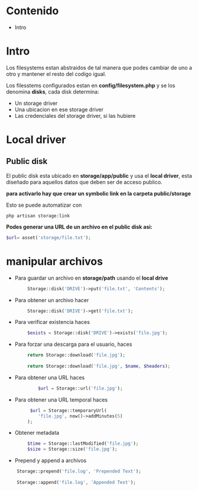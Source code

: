 

# Contenido


* Intro




# Intro

Los filesystems estan abstraidos de tal manera que podes cambiar de uno a otro y mantener el resto del codigo igual.

Los filesstems configurados estan en **config/filesystem.php** y se los denomina **disks**, cada disk determina:
* Un storage driver
* Una ubicacion en ese storage driver
* Las credenciales del storage driver, si las hubiere


# Local driver

## Public disk

El public disk esta ubicado en **storage/app/public** y usa el **local driver**, esta diseñado para aquellos datos que deben ser de acceso publico.

**para activarlo hay que crear un symbolic link en la carpeta public/storage**

Esto se puede automatizar con

	php artisan storage:link


**Podes generar una URL de un archivo en el public disk asi:**
```php
$url= asset('storage/file.txt');
```

# manipular archivos

* Para guardar un archivo en **storage/path**  usando el **local drive**
```php
		Storage::disk('DRIVE')->put('file.txt', 'Contents');
```
* Para obtener un archivo hacer
```php
		Storage::disk('DRIVE')->get('file.txt');
```
* Para verificar existencia haces
```php
		$exists = Storage::disk('DRIVE')->exists('file.jpg');
```
* Para forzar una descarga para el usuario, haces
```php	
		return Storage::download('file.jpg');
	
		return Storage::download('file.jpg', $name, $headers);
```
* Para obtener una URL haces
```php
			$url = Storage::url('file.jpg');
```
* Para obtener una URL temporal haces
```php
		 $url = Storage::temporaryUrl(
    		'file.jpg', now()->addMinutes(5)
		);
```
* Obtener metadata
```php
		$time = Storage::lastModified('file.jpg');
		$size = Storage::size('file.jpg');
```
* Prepend y append a archivos
```php
	Storage::prepend('file.log', 'Prepended Text');
		
	Storage::append('file.log', 'Appended Text');
```
<!--stackedit_data:
eyJoaXN0b3J5IjpbLTcwMTI2Njg2MV19
-->
